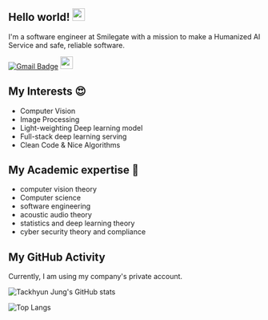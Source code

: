 ## Hello world! <img src="https://media.giphy.com/media/hvRJCLFzcasrR4ia7z/giphy.gif" width="25px">

I'm a software engineer at Smilegate with a mission to make a Humanized AI Service and safe, reliable software.

[![Gmail Badge](https://img.shields.io/badge/-takhyun12@gmail.com-c14438?style=flat-square&logo=Gmail&logoColor=white&link=mailto:takhyun12@gmail.com)](mailto:takhyun12@gmail.com) 
<a href="https://www.linkedin.com/in/tackhyun-jung-a248941a8/"><img src="https://avatars.githubusercontent.com/u/357098?s=200&v=4" width=25></a>

## My Interests 😍

- Computer Vision
- Image Processing
- Light-weighting Deep learning model
- Full-stack deep learning serving
- Clean Code & Nice Algorithms

## My Academic expertise 📘
- computer vision theory
- Computer science
- software engineering
- acoustic audio theory
- statistics and deep learning theory
- cyber security theory and compliance

## My GitHub Activity
Currently, I am using my company's private account.

![Tackhyun Jung's GitHub stats](https://github-readme-stats.vercel.app/api?username=takhyun12&show_icons=true&theme=tokyonight&include_all_commits=true&count_private=true)

![Top Langs](https://github-readme-stats.vercel.app/api/top-langs/?username=takhyun12&layout=compact&include_all_commits=true&count_private=true&theme=tokyonight)
